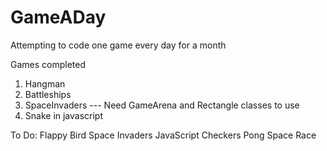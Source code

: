 # GameADay
Attempting to code one game every day for a month

Games completed
1) Hangman
2) Battleships
3) SpaceInvaders --- Need GameArena and Rectangle classes to use
4) Snake in javascript

To Do:
Flappy Bird
Space Invaders JavaScript
Checkers
Pong
Space Race
